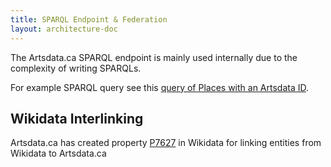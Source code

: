 ```yaml
---
title: SPARQL Endpoint & Federation
layout: architecture-doc
---
```


The Artsdata.ca SPARQL endpoint is mainly used internally due to the complexity of writing SPARQLs. 

For example SPARQL query see this [query of Places with an Artsdata ID](https://s.zazuko.com/3yUVFmz). 


## Wikidata Interlinking

Artsdata.ca has created property [P7627](https://www.wikidata.org/wiki/Property:P7627) in Wikidata for linking entities from Wikidata to Artsdata.ca
